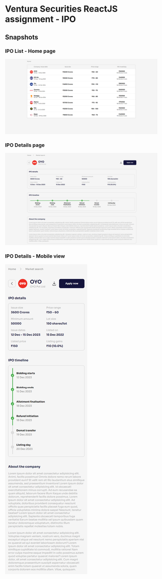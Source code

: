 # Ventura Securities ReactJS assignment - IPO

## Snapshots

### IPO List - Home page
![image alt](https://github.com/apatil3142/ipo-ventura-assignment/blob/50bb87facd91d3ca70a6223a53bcdd19b141744f/Ventura-IPO-Assignment-Home-page1.png)

### IPO Details page
![image alt](https://github.com/apatil3142/ipo-ventura-assignment/blob/50bb87facd91d3ca70a6223a53bcdd19b141744f/Ventura-IPO-Assignment-IPO-details.png)

### IPO Details - Mobile view
![image alt](https://github.com/apatil3142/ipo-ventura-assignment/blob/50bb87facd91d3ca70a6223a53bcdd19b141744f/Ventura-IPO-Assignment-IPO-details-mobile-view.png)

